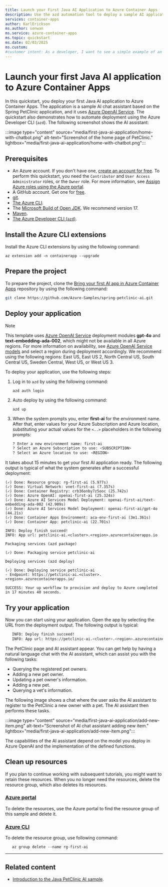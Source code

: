 ```yaml
---
title: Launch your First Java AI Application to Azure Container Apps
description: Use the azd automation tool to deploy a sample AI application to Azure Container Apps.
services: container-apps
author: KarlErickson
ms.author: sonwan
ms.service: azure-container-apps
ms.topic: quickstart
ms.date: 02/03/2025
ms.custom:
#customer intent: As a developer, I want to see a simple example of an AI application deployed to Azure Container Apps.
---
```


# Launch your first Java AI application to Azure Container Apps

In this quickstart, you deploy your first Java AI application to Azure Container Apps. The application is a sample AI chat assistant based on the Spring PetClinic application, and it uses [Azure OpenAI Service](/products/ai-services/openai-service). The quickstart also demonstrates how to automate deployment using the  Azure Developer CLI (`azd`). The following screenshot shows the AI assistant:

:::image type="content" source="media/first-java-ai-application/home-with-chatbot.png"  alt-text="Screenshot of the home page of PetClinic." lightbox="media/first-java-ai-application/home-with-chatbot.png":::

## Prerequisites

- An Azure account. If you don't have one, [create an account for free](https://azure.microsoft.com/free/?WT.mc_id=A261C142F). To perform this quickstart, you need the `Contributor` and `User Access Administrator` roles, or the `Owner` role. For more information, see [Assign Azure roles using the Azure portal](../role-based-access-control/role-assignments-portal.yml?tabs=current).
- A GitHub account. Get one for [free](https://github.com/join).
- [git](https://git-scm.com/downloads).
- [The Azure CLI](/cli/azure/install-azure-cli).
- The [Microsoft Build of Open JDK](/java/openjdk/install). We recommend version 17.
- [Maven](https://maven.apache.org/download.cgi).
- [The Azure Developer CLI (`azd`)](/azure/developer/azure-developer-cli/install-azd).

## Install the Azure CLI extensions

Install the Azure CLI extensions by using the following command:

```azurecli
az extension add -n containerapp --upgrade
```

## Prepare the project

To prepare the project, clone the [Bring your first AI app in Azure Container Apps](https://github.com/Azure-Samples/spring-petclinic-ai) repository by using the following command:

```bash
git clone https://github.com/Azure-Samples/spring-petclinic-ai.git
```

## Deploy your application

> [!NOTE]
> This template uses [Azure OpenAI Service](/products/ai-services/openai-service) deployment modules **gpt-4o** and **text-embedding-ada-002**, which might not be available in all Azure regions. For more information on availability, see [Azure OpenAI Service models](/azure/ai-services/openai/concepts/models?tabs=global-standard,standard-chat-completions) and select a region during deployment accordingly. We recommend using the following regions: East US, East US 2, North Central US, South Central US, Sweden Central, West US, or West US 3.

To deploy your application, use the following steps:

1. Log in to `azd` by using the following command:

    ```azurecli
    azd auth login
    ```

1. Auto deploy by using the following command:

   ```azurecli
   azd up
   ```

1. When the system prompts you, enter **first-ai** for the environment name. After that, enter values for your Azure Subscription and Azure location, substituting your actual values for the `<..>` placeholders in the following prompts:

   ```bash
   ? Enter a new environment name: first-ai
   ? Select an Azure Subscription to use: <SUBSCRIPTION>
   ? Select an Azure location to use: <REGION>
   ```

It takes about 15 minutes to get your first AI application ready. The following output is typical of what the system generates after a successful deployment:

```output
(✓) Done: Resource group: rg-first-ai (5.977s)
(✓) Done: Virtual Network: vnet-first-ai (7.357s)
(✓) Done: Container Registry: crb36onby7z5ooc (25.742s)
(✓) Done: Azure OpenAI: openai-first-ai (25.324s)
(✓) Done: Azure AI Services Model Deployment: openai-first-ai/text-embedding-ada-002 (42.909s)
(✓) Done: Azure AI Services Model Deployment: openai-first-ai/gpt-4o (44.21s)
(✓) Done: Container Apps Environment: aca-env-first-ai (3m1.361s)
(✓) Done: Container App: petclinic-ai (22.701s)

INFO: Deploy finish succeed!
INFO: App url: petclinic-ai.<cluster>.<region>.azurecontainerapps.io

Packaging services (azd package)

(✓) Done: Packaging service petclinic-ai

Deploying services (azd deploy)

(✓) Done: Deploying service petclinic-ai
- Endpoint: https://petclinic-ai.<cluster>.<region>.azurecontainerapps.io/

SUCCESS: Your up workflow to provision and deploy to Azure completed in 17 minutes 40 seconds.
```

## Try your application

Now you can start using your application. Open the app by selecting the URL from the deployment output. The following output is typical:

```bash
   INFO: Deploy finish succeed!
   INFO: App url: https://petclinic-ai.<cluster>.<region>.azurecontainerapps.io
```

The PetClinic page and AI assistant appear. You can get help by having a natural language chat with the AI assistant, which can assist you with the following tasks:

- Querying the registered pet owners.
- Adding a new pet owner.
- Updating a pet owner's information.
- Adding a new pet.
- Querying a vet's information.

The following image shows a chat where the user asks the AI assistant to register to the PetClinic a new owner with a pet. The AI assistant then performs these tasks.

:::image type="content" source="media/first-java-ai-application/add-new-item.png" alt-text="Screenshot of AI chat assistant adding new item." lightbox="media/first-java-ai-application/add-new-item.png":::

The capabilities of the AI assistant depend on the model you deploy in Azure OpenAI and the implementation of the defined functions.

## Clean up resources

If you plan to continue working with subsequent tutorials, you might want to retain these resources. When you no longer need the resources, delete the resource group, which also deletes its resources.

### [Azure portal](#tab/azure-portal)

To delete the resources, use the Azure portal to find the resource group of this sample and delete it.

### [Azure CLI](#tab/azure-cli)

To delete the resource group, use following command:

```azurecli
   az group delete --name rg-first-ai
```

---

## Related content

- [Introduction to the Java PetClinic AI sample](java-ai-in-container-apps-conceptual-overview.md).
